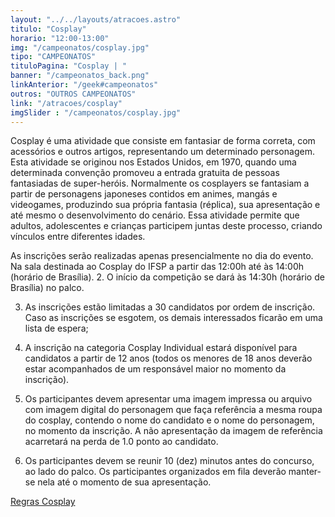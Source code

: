 ```yaml
---
layout: "../../layouts/atracoes.astro"
titulo: "Cosplay"
horario: "12:00-13:00"
img: "/campeonatos/cosplay.jpg"
tipo: "CAMPEONATOS"
tituloPagina: "Cosplay | "
banner: "/campeonatos_back.png"
linkAnterior: "/geek#campeonatos"
outros: "OUTROS CAMPEONATOS"
link: "/atracoes/cosplay"
imgSlider : "/campeonatos/cosplay.jpg"
---
```


Cosplay é uma atividade que consiste em fantasiar de forma correta, com
acessórios e outros artigos, representando um determinado personagem.
Esta atividade se originou nos Estados Unidos, em 1970, quando uma
determinada convenção promoveu a entrada gratuita de pessoas fantasiadas
de super-heróis.
Normalmente os cosplayers se fantasiam a partir de personagens japoneses
contidos em animes, mangás e videogames, produzindo sua própria fantasia
(réplica), sua apresentação e até mesmo o desenvolvimento do cenário. Essa
atividade permite que adultos, adolescentes e crianças participem juntas
deste processo, criando vínculos entre diferentes idades.

As inscrições serão realizadas apenas presencialmente no dia do evento. Na
sala destinada ao Cosplay do IFSP a partir das 12:00h até às 14:00h (horário
de Brasília).
2. O início da competição se dará às 14:30h (horário de Brasília) no palco.

3. As inscrições estão limitadas a 30 candidatos por ordem de inscrição. Caso
as inscrições se esgotem, os demais interessados ficarão em uma lista de
espera;

4. A inscrição na categoria Cosplay Individual estará disponível para candidatos
a partir de 12 anos (todos os menores de 18 anos deverão estar
acompanhados de um responsável maior no momento da inscrição).

5. Os participantes devem apresentar uma imagem impressa ou arquivo com
imagem digital do personagem que faça referência a mesma roupa do
cosplay, contendo o nome do candidato e o nome do personagem, no
momento da inscrição. A não apresentação da imagem de referência
acarretará na perda de 1.0 ponto ao candidato.

6. Os participantes devem se reunir 10 (dez) minutos antes do concurso, ao lado
do palco. Os participantes organizados em fila deverão manter-se nela até o
momento de sua apresentação.

[Regras Cosplay](https://drive.google.com/file/d/1Ap3YEKT9XeQjWsIRTQKhQPIovQewTV4q/view?usp=sharing)